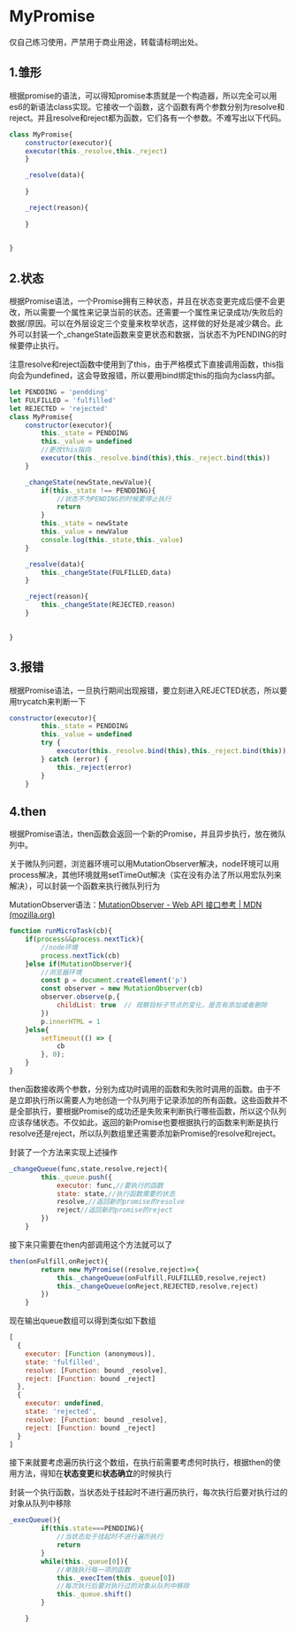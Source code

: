 # MyPromise

仅自己练习使用，严禁用于商业用途，转载请标明出处。

## 1.雏形

根据promise的语法，可以得知promise本质就是一个构造器，所以完全可以用es6的新语法class实现。它接收一个函数，这个函数有两个参数分别为resolve和reject。并且resolve和reject都为函数，它们各有一个参数。不难写出以下代码。

```javascript
class MyPromise{
    constructor(executor){   
    executor(this._resolve,this._reject)  
    }

    _resolve(data){
       
    }

    _reject(reason){
       
    }

    
}
```

## 2.状态

根据Promise语法，一个Promise拥有三种状态，并且在状态变更完成后便不会更改，所以需要一个属性来记录当前的状态。还需要一个属性来记录成功/失败后的数据/原因。可以在外层设定三个变量来枚举状态，这样做的好处是减少耦合。此外可以封装一个_changeState函数来变更状态和数据，当状态不为PENDING的时候要停止执行。

注意resolve和reject函数中使用到了this，由于严格模式下直接调用函数，this指向会为undefined，这会导致报错，所以要用bind绑定this的指向为class内部。

```javascript
let PENDDING = 'pendding'
let FULFILLED = 'fulfilled'
let REJECTED = 'rejected'
class MyPromise{
    constructor(executor){
        this._state = PENDDING
        this._value = undefined
        //更改this指向
        executor(this._resolve.bind(this),this._reject.bind(this)) 
    }

    _changeState(newState,newValue){
        if(this._state !== PENDDING){
            //状态不为PENDING的时候要停止执行
            return
        }
        this._state = newState
        this._value = newValue
        console.log(this._state,this._value)
    }

    _resolve(data){
        this._changeState(FULFILLED,data)
    }

    _reject(reason){
        this._changeState(REJECTED,reason)
    }

    
}
```

## 3.报错

根据Promise语法，一旦执行期间出现报错，要立刻进入REJECTED状态，所以要用trycatch来判断一下

```javascript
constructor(executor){
        this._state = PENDDING
        this._value = undefined
        try {
            executor(this._resolve.bind(this),this._reject.bind(this))
        } catch (error) {
            this._reject(error)
        }
    }
```

## 4.then

根据Promise语法，then函数会返回一个新的Promise，并且异步执行，放在微队列中。

关于微队列问题，浏览器环境可以用MutationObserver解决，node环境可以用process解决，其他环境就用setTimeOut解决（实在没有办法了所以用宏队列来解决），可以封装一个函数来执行微队列行为

MutationObserver语法：[MutationObserver - Web API 接口参考 | MDN (mozilla.org)](https://developer.mozilla.org/zh-CN/docs/Web/API/MutationObserver)

```javascript
function runMicroTask(cb){
    if(process&&process.nextTick){
        //node环境
        process.nextTick(cb)
    }else if(MutationObserver){
        //浏览器环境
        const p = document.createElement('p')
        const observer = new MutationObserver(cb)
        observer.observe(p,{
            childList: true  // 观察目标子节点的变化，是否有添加或者删除
        })
        p.innerHTML = 1
    }else{
        setTimeout(() => {
            cb
        }, 0);
    }
}
```

then函数接收两个参数，分别为成功时调用的函数和失败时调用的函数。由于不是立即执行所以需要人为地创造一个队列用于记录添加的所有函数。这些函数并不是全部执行，要根据Promise的成功还是失败来判断执行哪些函数，所以这个队列应该存储状态。不仅如此，返回的新Promise也要根据执行的函数来判断是执行resolve还是reject，所以队列数组里还需要添加新Promise的resolve和reject。

封装了一个方法来实现上述操作

```javascript
_changeQueue(func,state,resolve,reject){
        this._queue.push({
            executor: func,//要执行的函数
            state: state,//执行函数需要的状态
            resolve,//返回新的promise的resolve
            reject//返回新的promise的reject
        })
    }
```

接下来只需要在then内部调用这个方法就可以了

```javascript
then(onFulfill,onReject){
        return new MyPromise((resolve,reject)=>{
            this._changeQueue(onFulfill,FULFILLED,resolve,reject)
            this._changeQueue(onReject,REJECTED,resolve,reject)
        })
    }
```

现在输出queue数组可以得到类似如下数组

```javascript
[
  {
    executor: [Function (anonymous)],
    state: 'fulfilled',
    resolve: [Function: bound _resolve],
    reject: [Function: bound _reject]
  },
  {
    executor: undefined,
    state: 'rejected',
    resolve: [Function: bound _resolve],
    reject: [Function: bound _reject]
  }
]
```

接下来就要考虑遍历执行这个数组，在执行前需要考虑何时执行，根据then的使用方法，得知在**状态变更**和**状态确立**的时候执行

封装一个执行函数，当状态处于挂起时不进行遍历执行，每次执行后要对执行过的对象从队列中移除

```javascript
_execQueue(){
        if(this.state===PENDDING){
            //当状态处于挂起时不进行遍历执行
            return
        }
        while(this._queue[0]){
            //单独执行每一项的函数
            this._execItem(this._queue[0])
            //每次执行后要对执行过的对象从队列中移除
            this._queue.shift()
        }

    }
```





